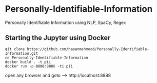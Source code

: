 # Personally-Identifiable-Information
Personally Identifiable Information using NLP, SpaCy, Regex

## Starting the Jupyter using Docker

    git clone https://github.com/hasanmehmood/Personally-Identifiable-Information.git
    cd Personally-Identifiable-Information
    docker build . -t pii
    docker run -p 8888:8888 -ti pii

open any browser and goto --> http://localhost:8888
